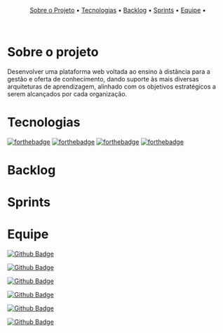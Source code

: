 ﻿

<div align="center">
    <img src="">    <! -- inserir logo do projeto -->
</div>

<h3 align="center"> <! -- slogan -->  </h3> <br>

 <p align="center">
    <a href="#Sobre-o-projeto">Sobre o Projeto</a> •
    <a href="#Tecnologias">Tecnologias</a> •
    <a href="#Backlog">Backlog</a> •
    <a href="#Sprints">Sprints</a> •
    <a href="#Equipe">Equipe</a> •
 </p> 
 <br>
 

# Sobre o projeto

Desenvolver uma plataforma web voltada ao ensino à distância para a gestão e oferta de conhecimento, dando suporte às mais diversas arquiteturas de aprendizagem, alinhado com os objetivos estratégicos a serem alcançados por cada organização.



# Tecnologias
[![forthebadge](https://forthebadge.com/images/badges/made-with-java.svg)](https://forthebadge.com)
[![forthebadge](https://forthebadge.com/images/badges/uses-js.svg)](https://forthebadge.com)
[![forthebadge](https://forthebadge.com/images/badges/uses-html.svg)](https://forthebadge.com) 
[![forthebadge](https://forthebadge.com/images/badges/uses-css.svg)](https://forthebadge.com)

# Backlog

# Sprints

# Equipe

[![Github Badge](https://img.shields.io/badge/MASTER-Letícia_Santos-100000?style=for-the-badge&logo=github&logoColor=white)](https://github.com/LeticiaSan)

[![Github Badge](https://img.shields.io/badge/PO-Guilherme_Garcia-100000?style=for-the-badge&logo=github&logoColor=white)](https://github.com/guilherme4garcia)

[![Github Badge](https://img.shields.io/badge/DEV-Gabriel_Teixeira-100000?style=for-the-badge&logo=github&logoColor=white)](https://github.com/Gabrieltg7)

[![Github Badge](https://img.shields.io/badge/DEV-Luis_Verola-100000?style=for-the-badge&logo=github&logoColor=white)](https://github.com/LVerola)

[![Github Badge](https://img.shields.io/badge/DEV-Lucca_Santiago-100000?style=for-the-badge&logo=github&logoColor=white)](https://github.com/LuccaSantiagoDev)

[![Github Badge](https://img.shields.io/badge/DEV-Henrique_Erzinger-100000?style=for-the-badge&logo=github&logoColor=white)](https://github.com/henrique73)



